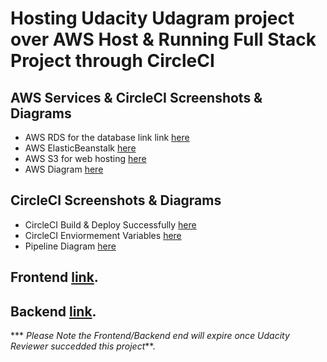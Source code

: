 # Hosting Udacity Udagram project over AWS Host & Running Full Stack Project through CircleCI 
 
## AWS Services & CircleCI Screenshots & Diagrams

- AWS RDS for the database link link [here](screenshot/AWS_RDS.png)
- AWS ElasticBeanstalk [here](screenshot/AWS_Elastic_Beanstalk.png)
- AWS S3 for web hosting [here](screenshot/AWS_S3_Web_Hosting.png)
- AWS Diagram [here](Docs/diagram/AWS.jpg)

## CircleCI Screenshots & Diagrams

- CircleCI Build & Deploy Successfully [here](screenshot/CircleCI_Build_Deploy_Client_Server.png)
- CircleCI Enviormement Variables [here](screenshot/CircleCI_Enviorment_Variables.png)
- Pipeline Diagram [here](Docs/diagram/Pipeline.png)
 
## Frontend [link](http://host-udagram.s3-website-us-east-1.amazonaws.com/home).

## Backend [link](http://udagram-api-dev-14.eba-zp5resvh.us-east-1.elasticbeanstalk.com/).
  
*** *Please Note the Frontend/Backend end will expire once Udacity Reviewer succedded this project***.
